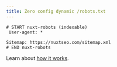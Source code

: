```yaml
---
title: Zero config dynamic /robots.txt
---
```


```robots-txt [robots.txt]
# START nuxt-robots (indexable)
 User-agent: *

Sitemap: https://nuxtseo.com/sitemap.xml
# END nuxt-robots
```

Learn about [how it works](/docs/robots/guides/how-it-works).
